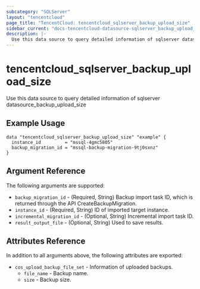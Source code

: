 ```yaml
---
subcategory: "SQLServer"
layout: "tencentcloud"
page_title: "TencentCloud: tencentcloud_sqlserver_backup_upload_size"
sidebar_current: "docs-tencentcloud-datasource-sqlserver_backup_upload_size"
description: |-
  Use this data source to query detailed information of sqlserver datasource_backup_upload_size
---
```


# tencentcloud_sqlserver_backup_upload_size

Use this data source to query detailed information of sqlserver datasource_backup_upload_size

## Example Usage

```hcl
data "tencentcloud_sqlserver_backup_upload_size" "example" {
  instance_id         = "mssql-4gmc5805"
  backup_migration_id = "mssql-backup-migration-9tj0sxnz"
}
```

## Argument Reference

The following arguments are supported:

* `backup_migration_id` - (Required, String) Backup import task ID, which is returned through the API CreateBackupMigration.
* `instance_id` - (Required, String) ID of imported target instance.
* `incremental_migration_id` - (Optional, String) Incremental import task ID.
* `result_output_file` - (Optional, String) Used to save results.

## Attributes Reference

In addition to all arguments above, the following attributes are exported:

* `cos_upload_backup_file_set` - Information of uploaded backups.
  * `file_name` - Backup name.
  * `size` - Backup size.




